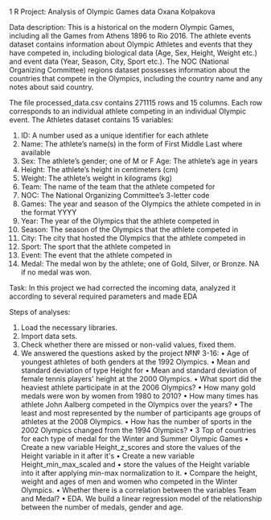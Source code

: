 1 R Project: Analysis of Olympic Games data
Oxana Kolpakova

Data description: This is a historical on the modern Olympic Games, including all the Games from Athens 1896 to Rio 2016. The athlete events dataset contains information about Olympic Athletes and events that they have competed in, including biological data (Age, Sex, Height, Weight etc.) and event data (Year, Season, City, Sport etc.). The NOC (National Organizing Committee) regions dataset possesses information about the countries that compete in the Olympics, including the country name and any notes about said country.

The file processed_data.csv contains 271115 rows and 15 columns. Each row corresponds to an individual athlete competing in an individual Olympic event. 
The Athletes dataset contains 15 variables:
1.	ID: A number used as a unique identifier for each athlete 
2.	Name: The athlete’s name(s) in the form of First Middle Last where available 
3.	Sex: The athlete’s gender; one of M or F Age: The athlete’s age in years 
4.	Height: The athlete’s height in centimeters (cm) 
5.	Weight: The athlete’s weight in kilograms (kg) 
6.	Team: The name of the team that the athlete competed for 
7.	NOC: The National Organizing Committee’s 3-letter code 
8.	Games: The year and season of the Olympics the athlete competed in in the format YYYY 
9.	Year: The year of the Olympics that the athlete competed in 
10.	Season: The season of the Olympics that the athlete competed in 
11.	City: The city that hosted the Olympics that the athlete competed in 
12.	Sport: The sport that the athlete competed in 
13.	Event: The event that the athlete competed in 
14.	Medal: The medal won by the athlete; one of Gold, Silver, or Bronze. NA if no medal was won. 

Task: In this project we had corrected the incoming data, analyzed it according to several required parameters and made EDA

Steps of analyses:
1.	Load the necessary libraries. 
2.	Import data sets. 
3.	 Check whether there are missed or non-valid values, fixed them. 
4.	We answered the questions asked by the project №№ 3-16:
  •	Age of youngest athletes of both genders at the 1992 Olympics. 
  •	Mean and standard deviation of type Height for
  •	Mean and standard deviation of female tennis players' height at the 2000 Olympics. 
  •	What sport did the heaviest athlete participate in at the 2006 Olympics?
  •	How many gold medals were won by women from 1980 to 2010? 
  •	How many times has athlete John Aalberg competed in the Olympics over the years?
  •	The least and most represented by the number of participants age groups of athletes at the 2008 Olympics. 
  •	How has the number of sports in the 2002 Olympics changed from the 1994 Olympics?
  •	3 Top of countries for each type of medal for the Winter and Summer Olympic Games 
  •	Create a new variable Height_z_scores and store the values of the Height variable in it after it's 
  •	Create a new variable Height_min_max_scaled and
  •	store the values of the Height variable into it after applying min-max normalization to it.
  •	Compare the height, weight and ages of men and women who competed in the Winter Olympics.
  •	Whether there is a correlation between the variables Team and Medal?
  •	EDA. We build a linear regression model of the relationship between the number of medals, gender and age.



